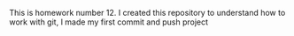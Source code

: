 This is homework number 12.
I created this repository to understand how to work with git, I made my first commit and push project
